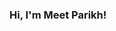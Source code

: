 ### Hi, I'm Meet Parikh!

<!--
**P-ME3T/P-ME3T** is a ✨ _special_ ✨ repository because its `README.md` (this file) appears on your GitHub profile.

M.Tech Student at NMIMS, Mumbai.

<h2> 👋 Hi there, I'm Meet Parikh! ✨ 🧑🏻‍ </h2>

[![Linkedin: Meet-Parikh](https://img.shields.io/badge/-MeetParikh-blue?style=flat-square&logo=Linkedin&logoColor=white&link=https://www.linkedin.com/in/meet-parikh-641a21191/)](https://www.linkedin.com/in/meet-parikh-641a21191/)
